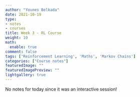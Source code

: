 ```yaml
---
author: "Younes Belkada"
date: 2021-10-19
type:
- notes
- courses
title: Week 3 - RL Course
weight: 10
math:
  enable: true
comment: false
tags: ['Reinforcement Learning', 'Maths', 'Markov Chains']
categories: ["Course notes"]
featuredImage: ""
featuredImagePreview: ""
lightgallery: true
---
```


No notes for today since it was an interactive session!